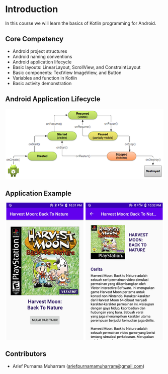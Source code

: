 # Introduction
In this course we will learn the basics of Kotlin programming for Android.

## Core Competency
- Android project structures
- Android naming conventions
- Android application lifecycle
- Basic layouts: LinearLayout, ScrollView, and ConstraintLayout
- Basic components: TextView ImageView, and Button
- Variables and function in Kotlin
- Basic activity demonstration

## Android Application Lifecycle
![Android Application Lifecycle](lifecycle.png)

## Application Example
![Screenshot](screenshot.png)


## Contributors
- Arief Purnama Muharram (ariefpurnamamuharram@gmail.com)
